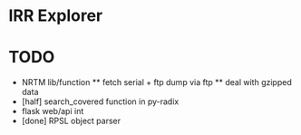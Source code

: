 IRR Explorer
============

# TODO

* NRTM lib/function
** fetch serial + ftp dump via ftp
** deal with gzipped data
* [half] search_covered function in py-radix
* flask web/api int
* [done] RPSL object parser

